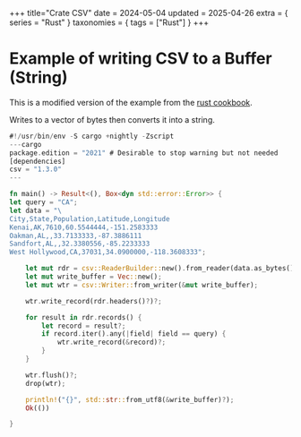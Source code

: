 +++
title="Crate CSV"
date = 2024-05-04
updated = 2025-04-26
extra = { series = "Rust" }
taxonomies = { tags = ["Rust"] }
+++

# Example of writing CSV to a Buffer (String)

This is a modified version of the example from the [rust cookbook](https://rust-lang-nursery.github.io/rust-cookbook/encoding/csv.html#filter-csv-records-matching-a-predicate).

Writes to a vector of bytes then converts it into a string.

```rust
#!/usr/bin/env -S cargo +nightly -Zscript
---cargo
package.edition = "2021" # Desirable to stop warning but not needed
[dependencies]
csv = "1.3.0"
---

fn main() -> Result<(), Box<dyn std::error::Error>> {
let query = "CA";
let data = "\
City,State,Population,Latitude,Longitude
Kenai,AK,7610,60.5544444,-151.2583333
Oakman,AL,,33.7133333,-87.3886111
Sandfort,AL,,32.3380556,-85.2233333
West Hollywood,CA,37031,34.0900000,-118.3608333";

    let mut rdr = csv::ReaderBuilder::new().from_reader(data.as_bytes());
    let mut write_buffer = Vec::new();
    let mut wtr = csv::Writer::from_writer(&mut write_buffer);

    wtr.write_record(rdr.headers()?)?;

    for result in rdr.records() {
        let record = result?;
        if record.iter().any(|field| field == query) {
            wtr.write_record(&record)?;
        }
    }

    wtr.flush()?;
    drop(wtr);

    println!("{}", std::str::from_utf8(&write_buffer)?);
    Ok(())

}
```
